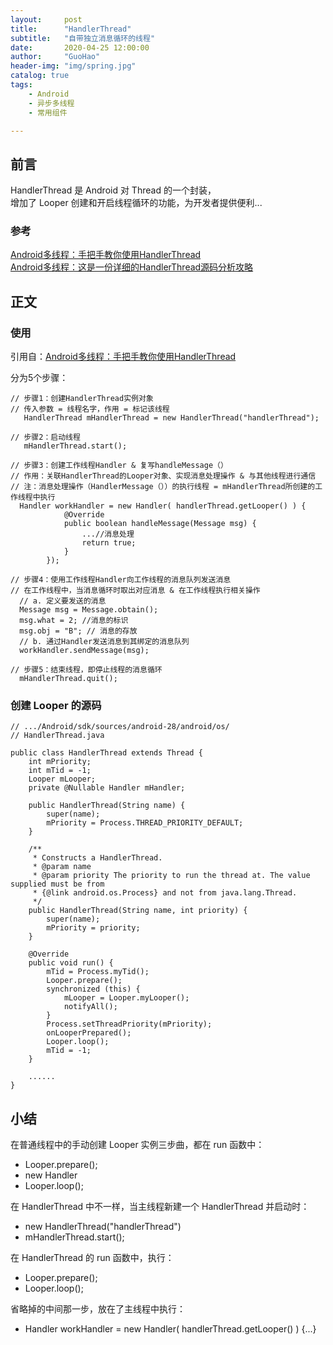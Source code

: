 ```yaml
---
layout:     post  
title:      "HandlerThread"  
subtitle:   "自带独立消息循环的线程"  
date:       2020-04-25 12:00:00  
author:     "GuoHao"  
header-img: "img/spring.jpg"  
catalog: true  
tags:  
    - Android  
    - 异步多线程  
    - 常用组件

---
```


## 前言

HandlerThread 是 Android 对 Thread 的一个封装，<br>
增加了 Looper 创建和开启线程循环的功能，为开发者提供便利...

### 参考

[Android多线程：手把手教你使用HandlerThread](https://www.jianshu.com/p/9c10beaa1c95) <br>
[Android多线程：这是一份详细的HandlerThread源码分析攻略](https://www.jianshu.com/p/4a8dc2f50ae6)<br>

## 正文

### 使用

引用自：[Android多线程：手把手教你使用HandlerThread](https://www.jianshu.com/p/9c10beaa1c95) 

分为5个步骤：

```
// 步骤1：创建HandlerThread实例对象
// 传入参数 = 线程名字，作用 = 标记该线程
   HandlerThread mHandlerThread = new HandlerThread("handlerThread");

// 步骤2：启动线程
   mHandlerThread.start();

// 步骤3：创建工作线程Handler & 复写handleMessage（）
// 作用：关联HandlerThread的Looper对象、实现消息处理操作 & 与其他线程进行通信
// 注：消息处理操作（HandlerMessage（））的执行线程 = mHandlerThread所创建的工作线程中执行
  Handler workHandler = new Handler( handlerThread.getLooper() ) {
            @Override
            public boolean handleMessage(Message msg) {
                ...//消息处理
                return true;
            }
        });

// 步骤4：使用工作线程Handler向工作线程的消息队列发送消息
// 在工作线程中，当消息循环时取出对应消息 & 在工作线程执行相关操作
  // a. 定义要发送的消息
  Message msg = Message.obtain();
  msg.what = 2; //消息的标识
  msg.obj = "B"; // 消息的存放
  // b. 通过Handler发送消息到其绑定的消息队列
  workHandler.sendMessage(msg);

// 步骤5：结束线程，即停止线程的消息循环
  mHandlerThread.quit();
```

### 创建 Looper 的源码


```
// .../Android/sdk/sources/android-28/android/os/
// HandlerThread.java

public class HandlerThread extends Thread {
    int mPriority;
    int mTid = -1;
    Looper mLooper;
    private @Nullable Handler mHandler;

    public HandlerThread(String name) {
        super(name);
        mPriority = Process.THREAD_PRIORITY_DEFAULT;
    }
    
    /**
     * Constructs a HandlerThread.
     * @param name
     * @param priority The priority to run the thread at. The value supplied must be from 
     * {@link android.os.Process} and not from java.lang.Thread.
     */
    public HandlerThread(String name, int priority) {
        super(name);
        mPriority = priority;
    }
    
    @Override
    public void run() {
        mTid = Process.myTid();
        Looper.prepare();
        synchronized (this) {
            mLooper = Looper.myLooper();
            notifyAll();
        }
        Process.setThreadPriority(mPriority);
        onLooperPrepared();
        Looper.loop();
        mTid = -1;
    }

    ......    
}
```


## 小结

在普通线程中的手动创建 Looper 实例三步曲，都在 run 函数中：
- Looper.prepare();
- new Handler
- Looper.loop();

在 HandlerThread 中不一样，当主线程新建一个 HandlerThread 并启动时：
- new HandlerThread("handlerThread")
- mHandlerThread.start();

在 HandlerThread 的 run 函数中，执行：
- Looper.prepare();
- Looper.loop();

省略掉的中间那一步，放在了主线程中执行：
- Handler workHandler = new Handler( handlerThread.getLooper() ) {...}

